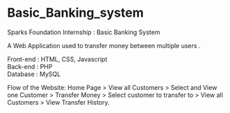 # Basic_Banking_system
Sparks Foundation Internship : Basic Banking System

A Web Application used to transfer money between multiple users . 

Front-end : HTML, CSS, Javascript   
Back-end : PHP    
Database : MySQL

Flow of the Website: Home Page > View all Customers > Select and View one Customer > Transfer Money > Select customer to transfer to > View all Customers > View Transfer History.
